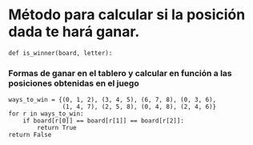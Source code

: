 # Método para calcular si la posición dada te hará ganar.

    def is_winner(board, letter):
    
  ### Formas de ganar en el tablero y calcular en función a las posiciones obtenidas en el juego
    ways_to_win = {(0, 1, 2), (3, 4, 5), (6, 7, 8), (0, 3, 6),
                   (1, 4, 7), (2, 5, 8), (0, 4, 8), (2, 4, 6)}
    for r in ways_to_win:
        if board[r[0]] == board[r[1]] == board[r[2]]:
            return True
    return False
